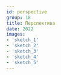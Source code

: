 ```yaml
---
id: perspective
group: 18
title: Перспектива
date: 2022
images:
- 'sketch_1'
- 'sketch_2'
- 'sketch_3'
- 'sketch_4'
- 'sketch_5'
---
```

